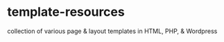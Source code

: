 # template-resources
collection of various page &amp; layout templates in HTML, PHP, &amp; Wordpress

